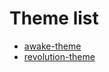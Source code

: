 # Theme list

-   [awake-theme](https://github.com/you-space/awake-theme)
-   [revolution-theme](https://github.com/you-space/revolution)
